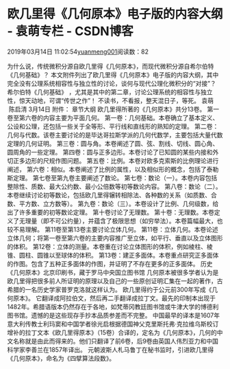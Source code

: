 
# 欧几里得《几何原本》电子版的内容大纲 - 袁萌专栏 - CSDN博客

2019年03月14日 11:02:54[yuanmeng001](https://me.csdn.net/yuanmeng001)阅读数：82


为什么说，传统微积分源自欧几里得《几何原本》，而现代微积分源自希尔伯特《几何基础》？
本文附件列出了欧几里得《几何原本》电子版的内容大纲，其中完全没有公理系统相容性与独立性的讨论，谈何与现代公理化微积分的“对接”？
希尔伯特《几何基础》
，尤其是其中的第二章，讨论公理系统的相容性与独立性，惊天动地，可谓“传世之作”！
不读书，不看报，整天混日子，等死。
袁萌  陈启清 3月14日
附件：
章节大纲
欧几里得所著的《几何原本》共分13卷。
第一卷至第六卷的内容主要为平面几何。
第一卷：几何基础。本卷确立了基本定义、公设和公理，还包括一些关于全等形、平行线和直线形的熟知的定理。
第二卷：几何与代数。该卷主要讨论的是毕达哥拉斯学派的几何代数学，主要包括大量代数定理的几何证明。
第三卷：圆与角。本卷阐述了圆、弦、割线、切线、圆心角、圆周角的一些定理。
第四卷：圆与正多边形。本卷讨论了已知圆的某些内接和外切正多边形的尺规作图问题。
第五卷：比例。本卷对欧多克索斯的比例理论进行阐述，
第六卷：相似。本卷阐述了比例的属性，以及相似形的概念，包括了泰勒斯定理。
第七卷至第九卷主要阐述了数论。
第七卷：数论（一）。本卷内容包括整除性、质数、最大公约数、最小公倍数等初等数论内容。
第八卷：数论（二）。本卷继续讨论初等数论，包括欧几里得辗转相除法、各种数的关系（如质数、合数、平方数、立方数等）。
第九卷：数论（三）。本卷设计了比例、几何级数，给出了许多重要的初等数论定理。
第十卷讨论了无理数。
第十卷：无理数。本卷定义了无理量（即不可公约量），并蕴含了极限思想（如穷举法）。本卷篇幅最大，也较不易理解。
第11卷至第13卷主要讨论立体几何。
第11卷：立体几何。本卷论述立体几何；将第一卷至第六卷的主要内容推广至立体，如平行、垂直以及立体图形的体积。
第12卷：立体的测量。本卷重在讨论立体图形的体积，例如棱柱、棱锥、圆柱、圆锥以至球体的体积。
第13卷：建正多面体。本卷重点研究正多面体的作图。包含了五种正多面体的作图，并证明了不存在更多的正多面体。
历史
《几何原本》北京印刷书，藏于罗马中央国立图书馆
几何原本被很多学者认为是欧几里得把很多前人所证明的原理以及自己的一些原创证明汇集在一起的著作，古希腊的一名历史学家普罗克洛就这样认为。
欧几里得约于公元前300年写成《几何原本》。
它翻译成阿拉伯文，然后再二手翻译成拉丁文。最先的印制本出现于1482年。希腊语版本仍然存在于各地，如梵蒂冈教廷图书馆或牛津大学的博德利图书馆。遗憾的是这些现存手抄本品质参差而不完整。
中国最早的译本是1607年意大利传教士利玛窦和中国学者徐光启根据德国神父克里斯托弗·克拉维乌斯校订增补的拉丁文本《欧几里得原本》（15卷）合译的，定名为《几何原本》，几何的中文名称就是由此而得来的。他们只翻译了前6卷，后9卷由英国人伟烈亚力和中国科学家李善兰在1857年译出。
元朝波斯人札马鲁丁在秘书监时，引进欧几里得《几何原本》，命名为《四擘算法段数》。

